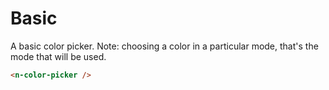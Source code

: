 # Basic

A basic color picker. Note: choosing a color in a particular mode, that's the mode that will be used.

```html
<n-color-picker />
```
